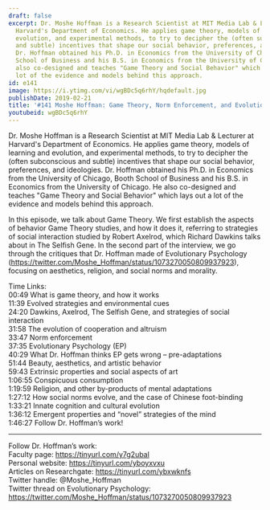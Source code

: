 ```yaml
---
draft: false
excerpt: Dr. Moshe Hoffman is a Research Scientist at MIT Media Lab & Lecturer at
  Harvard's Department of Economics. He applies game theory, models of learning and
  evolution, and experimental methods, to try to decipher the (often subconscious
  and subtle) incentives that shape our social behavior, preferences, and ideologies.
  Dr. Hoffman obtained his Ph.D. in Economics from the University of Chicago, Booth
  School of Business and his B.S. in Economics from the University of Chicago. He
  also co-designed and teaches "Game Theory and Social Behavior" which lays out a
  lot of the evidence and models behind this approach.
id: e141
image: https://i.ytimg.com/vi/wgBDc5q6rhY/hqdefault.jpg
publishDate: 2019-02-21
title: '#141 Moshe Hoffman: Game Theory, Norm Enforcement, and Evolutionary Psychology'
youtubeid: wgBDc5q6rhY
---
```

Dr. Moshe Hoffman is a Research Scientist at MIT Media Lab & Lecturer at Harvard's Department of Economics. He applies game theory, models of learning and evolution, and experimental methods, to try to decipher the (often subconscious and subtle) incentives that shape our social behavior, preferences, and ideologies. Dr. Hoffman obtained his Ph.D. in Economics from the University of Chicago, Booth School of Business and his B.S. in Economics from the University of Chicago. He also co-designed and teaches "Game Theory and Social Behavior" which lays out a lot of the evidence and models behind this approach.

In this episode, we talk about Game Theory. We first establish the aspects of behavior Game Theory studies, and how it does it, referring to strategies of social interaction studied by Robert Axelrod, which Richard Dawkins talks about in The Selfish Gene. In the second part of the interview, we go through the critiques that Dr. Hoffman made of Evolutionary Psychology (https://twitter.com/Moshe_Hoffman/status/1073270050809937923), focusing on aesthetics, religion, and social norms and morality.

Time Links:  
00:49  What is game theory, and how it works  
11:39  Evolved strategies and environmental cues                               
24:20  Dawkins, Axelrod, The Selfish Gene, and strategies of social interaction                
31:58  The evolution of cooperation and altruism                
33:47  Norm enforcement   
37:35  Evolutionary Psychology (EP)       
40:29  What Dr. Hoffman thinks EP gets wrong – pre-adaptations          
51:44  Beauty, aesthetics, and artistic behavior       
59:43  Extrinsic properties and social aspects of art  
1:06:55  Conspicuous consumption  
1:19:59  Religion, and other by-products of mental adaptations    
1:27:12  How social norms evolve, and the case of Chinese foot-binding  
1:33:21  Innate cognition and cultural evolution  
1:36:12  Emergent properties and “novel” strategies of the mind  
1:46:27  Follow Dr. Hoffman’s work!

---

Follow Dr. Hoffman’s work:  
Faculty page: https://tinyurl.com/y7g2ubal  
Personal website: https://tinyurl.com/yboyxvxu  
Articles on Researchgate: https://tinyurl.com/ybxwknfs  
Twitter handle: @Moshe_Hoffman  
Twitter thread on Evolutionary Psychology: https://twitter.com/Moshe_Hoffman/status/1073270050809937923
